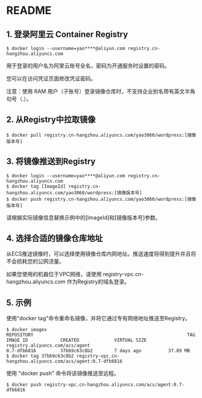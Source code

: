 # README

## 1. 登录阿里云 Container Registry
```shell
$ docker login --username=yao****@aliyun.com registry.cn-hangzhou.aliyuncs.com
```
用于登录的用户名为阿里云账号全名，密码为开通服务时设置的密码。

您可以在访问凭证页面修改凭证密码。

注意：使用 RAM 用户（子账号）登录镜像仓库时，不支持企业别名带有英文半角句号（.）。

## 2. 从Registry中拉取镜像
```shell
$ docker pull registry.cn-hangzhou.aliyuncs.com/yao3060/wordpress:[镜像版本号]
```

## 3. 将镜像推送到Registry
```shell
$ docker login --username=yao****@aliyun.com registry.cn-hangzhou.aliyuncs.com
$ docker tag [ImageId] registry.cn-hangzhou.aliyuncs.com/yao3060/wordpress:[镜像版本号]
$ docker push registry.cn-hangzhou.aliyuncs.com/yao3060/wordpress:[镜像版本号]
```
请根据实际镜像信息替换示例中的[ImageId]和[镜像版本号]参数。

## 4. 选择合适的镜像仓库地址
从ECS推送镜像时，可以选择使用镜像仓库内网地址。推送速度将得到提升并且将不会损耗您的公网流量。

如果您使用的机器位于VPC网络，请使用 registry-vpc.cn-hangzhou.aliyuncs.com 作为Registry的域名登录。

## 5. 示例
使用"docker tag"命令重命名镜像，并将它通过专有网络地址推送至Registry。
```shell
$ docker images
REPOSITORY                                                         TAG                 IMAGE ID            CREATED             VIRTUAL SIZE
registry.aliyuncs.com/acs/agent                                    0.7-dfb6816         37bb9c63c8b2        7 days ago          37.89 MB
$ docker tag 37bb9c63c8b2 registry-vpc.cn-hangzhou.aliyuncs.com/acs/agent:0.7-dfb6816
```
使用 "docker push" 命令将该镜像推送至远程。
```shell
$ docker push registry-vpc.cn-hangzhou.aliyuncs.com/acs/agent:0.7-dfb6816
```
